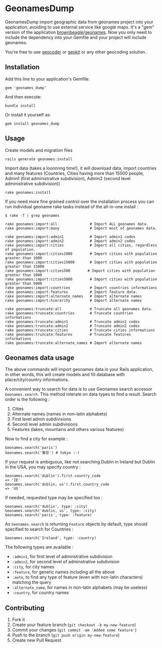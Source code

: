 # GeonamesDump

GeonamesDump import geographic data from geonames project into your
application, avoiding to use external service like google maps.  It's a "gem"
version of the
application [brownbeagle/geonames](https://github.com/brownbeagle/geonames).
Now you only need to include the dependency into your Gemfile and your project
will include geonames.

You're free to use [geocoder](https://github.com/alexreisner/geocoder) or
[geokit](https://github.com/imajes/geokit) or any other geocoding solution.

## Installation

Add this line to your application's Gemfile:

```
gem 'geonames_dump'
```

And then execute:

```
bundle install
```

Or install it yourself as:

```
gem install geonames_dump
```

## Usage

Create models and migration files

```
rails generate geonames:install
```

Import data (takes a loonnnng time!), it will download data, import countries
and many features (Countries, Cities having more than 15000 people, Admin1
(first administrative subdivision), Admin2 (second level administrative
subdivision))

```
rake geonames:install
```

If you need more fine grained control over the installation process you can run
individual geoname rake tasks instead of the all-in-one install :

```
$ rake -T | grep geonames

rake geonames:import:all               # Import ALL geonames data.
rake geonames:import:many              # Import most of geonames data.

rake geonames:import:admin1            # Import admin1 codes
rake geonames:import:admin2            # Import admin2 codes
rake geonames:import:cities            # Import all cities, regardless of population.
rake geonames:import:cities1000        # Import cities with population greater than 1000
rake geonames:import:cities15000       # Import cities with population greater than 15000
rake geonames:import:cities500        # Import cities with population greater than 1000
rake geonames:import:cities5000        # Import cities with population greater than 5000
rake geonames:import:countries         # Import countries informations
rake geonames:import:features          # Import feature data.
rake geonames:import:alternate_names   # Import alternate names
rake geonames:import:hierarchy         # Import alternate names

rake geonames:truncate:all             # Truncate all geonames data.
rake geonames:truncate:countries       # Truncate countries informations
rake geonames:truncate:admin1          # Truncate admin1 codes
rake geonames:truncate:admin2          # Truncate admin2 codes
rake geonames:truncate:cities          # Truncate cities informations
rake geonames:truncate:features        # Truncate features informations
rake geonames:truncate:alternate_names # Import alternate names
```

## Geonames data usage

The above commands will import geonames data in your Rails application, in
other words, this will create models and fill database with place/city/country
informations.

A convenient way to search for data is to use Geonames search accessor
`Geonames.search`. This method interate on data types to find a result.
Search order is the following :

1. Cities
2. Alternate names (names in non-latin alphabets)
3. First level admin subdivisions
4. Second level admin subdivisions
5. Features (lakes, mountains and others various features)

Now to find a city for example :

```
Geonames.search('paris')
Geonames.search('東京') # tokyo :-)
```

If your request is ambiguous, like not searching Dublin in Ireland but Dublin
in the USA, you may specify country :

```
Geonames.search('dublin').first.country_code
=> 'IE'
Geonames.search('dublin, us').first.country_code
=> 'US'
```

If needed, requested type may be specified too :

```
Geonames.search('dublin', type: :city)
Geonames.search('dublin, us', type: :city)
Geonames.search('paris', type: :feature)
```

As `Geonames.search` is returning `Feature` objects by default, type should
specified to search for Countries :

```
Geonames.search('Ireland', type: :country)
```

The following types are available :

- `:admin1`, for first level of adminstrative subdivision
- `:admin2`, for second level of adminstrative subdivision
- `:city`, for city names
- `:feature`, for generic names including all the above
- `:auto`, to find any type of feature (even with non-latin characters) matching the query
- `:alternate_name`, for names in non-latin alphabets (may be useless)
- `:country`, for country names

## Contributing

1. Fork it
2. Create your feature branch (`git checkout -b my-new-feature`)
3. Commit your changes (`git commit -am 'Added some feature'`)
4. Push to the branch (`git push origin my-new-feature`)
5. Create new Pull Request
